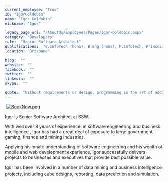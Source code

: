 ```yaml
---
current_employee: "True"
ID: "IgorGoldobin"
name: "Igor Goldobin"
nickname: "Igor"

legacy_page_url: "/AboutUs/Employees/Pages/Igor-Goldobin.aspx"
category: "Developers"
role:  "Senior Software Architect"
qualifications:  "B.InfoTech (hons), B.Eng (hons), M.InfoTech, Prince2 Practitioner, MCPD"
location: "Brisbane"

blog:  ""
website:  ""
facebook:  ""
twitter:  ""
linkedin:  ""
skype:  ""

quote:  "Without requirements or design, programming is the art of adding bugs to an empty text file."
---
```


​ [![BookNow.png](/Images/Bio/BookNow.png)](http://veethere.com/With/IgorGoldobin)​​​​​<span style="line-height:18px;">​​</span>

​​​Igor is Senior Software Architect at SSW. 

With well over 8 years of experience  in software engineering and business intelligence , Igor has had a great deal of exposure to large government,  gaming, finance and mining industries. 

Applying his innate understanding of software engineering and his wealth of mobile and web development experience, Igor successfully delivers projects to businesses and executives that provide best possible value.   

<span style="line-height:20.8px;">Igor has been involved in a number of data mining and business intelligence projects, including cube designs, reporting, data prediction and simulation.</span>  